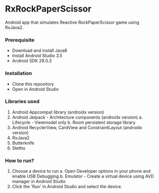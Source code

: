 # RxRockPaperScissor

Android app that simulates Reactive RockPaperScissor game using RxJava2.

### Prerequisite

- Download and install Java8
- Install Android Studio 3.5
- Android SDK 28.0.3

### Installation
- Clone this repository
- Open in Android Studio

### Libraries used
1. Android Appcompat library (androidx version)
2. Android Jetpack - Architecture components (androidx version)
a. Lifecycle - Viewmodel only
b. Room persistent storage library
3. Android RecyclerView, CardView and ConstraintLayout (androidx version)
4. RxJava2
4. Butterknife
5. Stetho

### How to run?

1. Choose a device to run
a. Open Developer options in your phone and enable USB Debugging
b. Emulator - Create a virtual device using AVD manager in Android Studio
2. Click the 'Run' in Android Studio and select the device.
